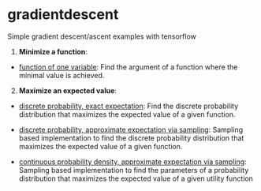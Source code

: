 # gradientdescent
Simple gradient descent/ascent examples with tensorflow

1. **Minimize a function**: 
* [function of one variable](https://github.com/sgttwld/gradientdescent/blob/master/1a_tf_GD_1d.py): Find the argument of a function where the minimal value is achieved. 

2. **Maximize an expected value**:
* [discrete probability, exact expectation](https://github.com/sgttwld/gradientdescent/blob/master/2a_tf_GD_prob.py): Find the discrete probability distribution that maximizes the expected value of a given function.

* [discrete probability, approximate expectation via sampling](https://github.com/sgttwld/gradientdescent/blob/master/2b_tf_GD_sample.py): Sampling based implementation to find the discrete probability distribution that maximizes the expected value of a given function. 

* [continuous probability density, approximate expectation via sampling](https://github.com/sgttwld/gradientdescent/blob/master/2c_tf_GD_cont.py): Sampling based implementation to find the parameters of a probability distribution that maximizes the expected value of a given utility function
